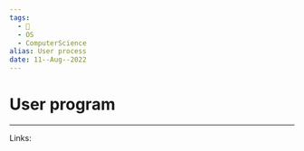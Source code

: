 ```yaml
---
tags:
  - 🌱
  - OS
  - ComputerScience 
alias: User process
date: 11--Aug--2022
---
```


# User program



---
Links: 